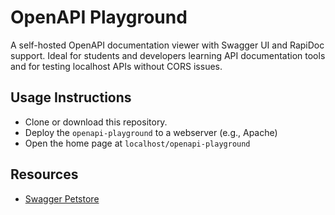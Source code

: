 # OpenAPI Playground

A self-hosted OpenAPI documentation viewer with Swagger UI and RapiDoc support. Ideal for students and developers learning API documentation tools and for testing localhost APIs without CORS issues.

## Usage Instructions

- Clone or download this repository.
- Deploy the `openapi-playground` to a webserver (e.g., Apache)
- Open the home page at `localhost/openapi-playground`

## Resources

- [Swagger Petstore](https://github.com/swagger-api/swagger-petstore)
